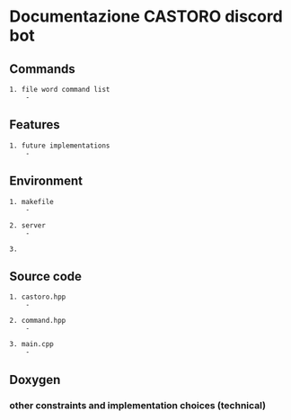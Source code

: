 # Documentazione CASTORO discord bot

## Commands

    1. file word command list
        - 

## Features

    1. future implementations
        - 

## Environment

    1. makefile
        - 
    
    2. server 
        - 
    
    3. 

## Source code
    1. castoro.hpp
        - 
    
    2. command.hpp
        - 
    
    3. main.cpp
        - 

## Doxygen

### other constraints and implementation choices (technical)

